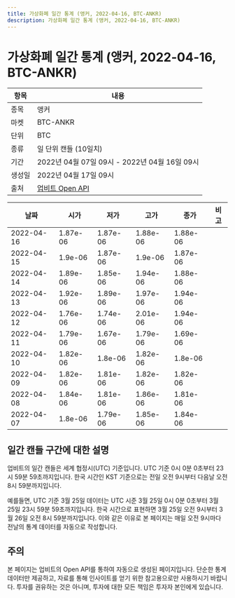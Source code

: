 ```yaml
---
title: 가상화폐 일간 통계 (앵커, 2022-04-16, BTC-ANKR)
description: 가상화폐 일간 통계 (앵커, 2022-04-16, BTC-ANKR)
---
```



가상화폐 일간 통계 (앵커, 2022-04-16, BTC-ANKR)
===

|항목|내용|
|--|--|
|종목|앵커|
|마켓|BTC-ANKR|
|단위|BTC|
|종류|일 단위 캔들 (10일치)|
|기간|2022년 04월 07일 09시 - 2022년 04월 16일 09시|
|생성일|2022년 04월 17일 09시|
|출처|[업비트 Open API](https://docs.upbit.com)|


|날짜|시가|저가|고가|종가|비고|
|--|--|--|--|--|--|
|2022-04-16|1.87e-06|1.87e-06|1.88e-06|1.88e-06|    |
|2022-04-15|1.9e-06|1.87e-06|1.9e-06|1.87e-06|    |
|2022-04-14|1.89e-06|1.85e-06|1.94e-06|1.88e-06|    |
|2022-04-13|1.92e-06|1.89e-06|1.97e-06|1.94e-06|    |
|2022-04-12|1.76e-06|1.74e-06|2.01e-06|1.94e-06|    |
|2022-04-11|1.79e-06|1.67e-06|1.79e-06|1.69e-06|    |
|2022-04-10|1.82e-06|1.8e-06|1.82e-06|1.8e-06|    |
|2022-04-09|1.82e-06|1.81e-06|1.82e-06|1.82e-06|    |
|2022-04-08|1.84e-06|1.81e-06|1.86e-06|1.81e-06|    |
|2022-04-07|1.8e-06|1.79e-06|1.85e-06|1.84e-06|    |


일간 캔들 구간에 대한 설명
---


업비트의 일간 캔들은 세계 협정시(UTC) 기준입니다. 
UTC 기준 0시 0분 0초부터 23시 59분 59초까지입니다. 
한국 시간인 KST 기준으로는 전일 오전 9시부터 다음날 오전 8시 59분까지입니다. 


예를들면, UTC 기준 3월 25일 데이터는 UTC 시준 3월 25일 0시 0분 0초부터 3월 25일 23시 59분 59초까지입니다. 
한국 시간으로 표현하면 3월 25일 오전 9시부터 3월 26일 오전 8시 59분까지입니다. 
이와 같은 이유로 본 페이지는 매일 오전 9시마다 전날의 통계 데이터를 자동으로 작성합니다. 


주의
---


본 페이지는 업비트의 Open API를 통하여 자동으로 생성된 페이지입니다. 
단순한 통계 데이터만 제공하고, 자료를 통해 인사이트를 얻기 위한 참고용으로만 사용하시기 바랍니다. 
투자를 권유하는 것은 아니며, 투자에 대한 모든 책임은 투자자 본인에게 있습니다. 
